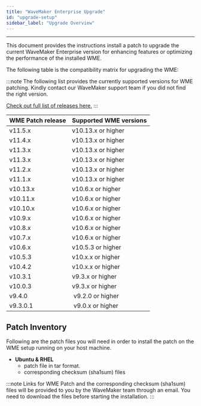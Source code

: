 ```yaml
---
title: "WaveMaker Enterprise Upgrade"
id: "upgrade-setup"
sidebar_label: "Upgrade Overview"
---
```

---

This document provides the instructions install a patch to upgrade the current WaveMaker Enterprise version for enhancing features or optimizing the performance of the installed WME.

The following table is the compatibility matrix for upgrading the WME:

:::note
The following list provides the currently supported versions for WME patching. Kindly contact our WaveMaker support team if you did not find the right version.

[Check out full list of releases here.](/learn/wavemaker-release-notes#current-release-details)
:::

| **WME Patch release** | **Supported WME versions** |
| --- | --- |
| v11.5.x  |  v10.13.x or higher|
| v11.4.x  |  v10.13.x or higher|
| v11.3.x  |  v10.13.x or higher|
| v11.3.x  |  v10.13.x or higher|
| v11.2.x  |  v10.13.x or higher|
| v11.1.x  |  v10.13.x or higher|
| v10.13.x |  v10.6.x or higher |
| v10.11.x |  v10.6.x or higher |
| v10.10.x |  v10.6.x or higher |
| v10.9.x  |  v10.6.x or higher |
| v10.8.x  |  v10.6.x or higher |
| v10.7.x  |  v10.6.x or higher |
| v10.6.x  |  v10.5.3 or higher |
| v10.5.3  |  v10.x.x or higher |
| v10.4.2  |  v10.x.x or higher |
| v10.3.1  |  v9.3.x or higher  |
| v10.0.3  |  v9.3.x or higher  |
| v9.4.0   |  v9.2.0 or higher |
| v9.3.0.1 |  v9.0.x or higher |

## Patch Inventory

Following are the patch files you will need in order to install the patch on the WME setup running on your host machine.

- **Ubuntu & RHEL**
  - patch file in tar format.
  - corresponding checksum (sha1sum) files

:::note
Links for WME Patch and the corresponding checksum (sha1sum) files will be provided to you by the WaveMaker team through an email. You need to download the files before starting the installation.
:::

